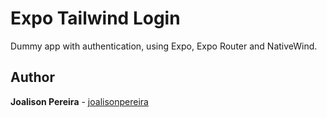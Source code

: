 <h1 align="left">
  <strong>Expo Tailwind Login</strong>
</h1>

<p align="left">
  Dummy app with authentication, using Expo, Expo Router and NativeWind.
</p>

## Author

**Joalison Pereira** - [joalisonpereira](https://github.com/joalisonpereira)
